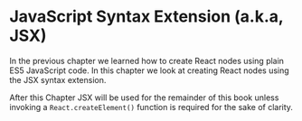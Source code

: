 # JavaScript Syntax Extension (a.k.a, JSX)

In the previous chapter we learned how to create React nodes using plain ES5 JavaScript code. In this chapter we look at creating React nodes using the JSX syntax extension.

After this Chapter JSX will be used for the remainder of this book unless invoking a `React.createElement()` function is required for the sake of clarity.
